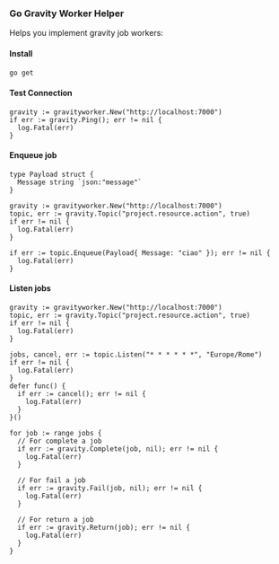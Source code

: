 ### Go Gravity Worker Helper  

Helps you implement gravity job workers:

#### Install
```bash
go get 
```

#### Test Connection
```golang
gravity := gravityworker.New("http://localhost:7000")
if err := gravity.Ping(); err != nil {
  log.Fatal(err)
}
```

#### Enqueue job
```golang
type Payload struct {
  Message string `json:"message"`
}

gravity := gravityworker.New("http://localhost:7000")
topic, err := gravity.Topic("project.resource.action", true)
if err != nil {
  log.Fatal(err)
}

if err := topic.Enqueue(Payload{ Message: "ciao" }); err != nil {
  log.Fatal(err)
}
```

#### Listen jobs
```golang
gravity := gravityworker.New("http://localhost:7000")
topic, err := gravity.Topic("project.resource.action", true)
if err != nil {
  log.Fatal(err)
}

jobs, cancel, err := topic.Listen("* * * * * *", "Europe/Rome")
if err != nil {
  log.Fatal(err)
}
defer func() {
  if err := cancel(); err != nil {
    log.Fatal(err)
  }
}()

for job := range jobs {
  // For complete a job
  if err := gravity.Complete(job, nil); err != nil {
    log.Fatal(err)
  } 
  
  // For fail a job
  if err := gravity.Fail(job, nil); err != nil {
    log.Fatal(err)
  } 
  
  // For return a job
  if err := gravity.Return(job); err != nil {
    log.Fatal(err)
  } 
}
```